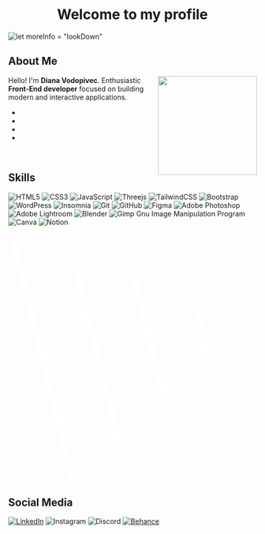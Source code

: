 <div align="center"> 
  
# Welcome to my profile

</div>  

![let moreInfo = "lookDown"](https://i.redd.it/izptoyn7i4uz.gif)
  
<div align="left">  

## About Me

</div>  
 
<img width="200" height="auto" align="right" src="https://media1.giphy.com/media/QWRTFvymri1XABdEFA/giphy.gif?cid=6c09b952i2k5n3lgnah895ms00mplrjvv09my15vf4me7dhs&ep=v1_internal_gif_by_id&rid=giphy.gif&ct=s">

</div>

<p>
  
Hello! I'm <strong>Diana Vodopivec</strong>. Enthusiastic  <strong>Front-End developer</strong> focused on building modern and interactive applications.

</p>

<ul>
  <li></li>
  <li></li>
  <li></li>
  <li></li>
</ul>

<br>
  
<div align="left">

## Skills
  
</div>


![HTML5](https://img.shields.io/badge/html5-%23E34F26.svg?style=for-the-badge&logo=html5&logoColor=white) 
![CSS3](https://img.shields.io/badge/css3-%231572B6.svg?style=for-the-badge&logo=css3&logoColor=white)
![JavaScript](https://img.shields.io/badge/javascript-%23323330.svg?style=for-the-badge&logo=javascript&logoColor=%23F7DF1E)
![Threejs](https://img.shields.io/badge/threejs-black?style=for-the-badge&logo=three.js&logoColor=white)
![TailwindCSS](https://img.shields.io/badge/tailwindcss-%2338B2AC.svg?style=for-the-badge&logo=tailwind-css&logoColor=white)
![Bootstrap](https://img.shields.io/badge/bootstrap-%23563D7C.svg?style=for-the-badge&logo=bootstrap&logoColor=white)
![WordPress](https://img.shields.io/badge/WordPress-%23117AC9.svg?style=for-the-badge&logo=WordPress&logoColor=white)
![Insomnia](https://img.shields.io/badge/Insomnia-black?style=for-the-badge&logo=insomnia&logoColor=5849BE)
![Git](https://img.shields.io/badge/git-%23F05033.svg?style=for-the-badge&logo=git&logoColor=white)
![GitHub](https://img.shields.io/badge/github-%23121011.svg?style=for-the-badge&logo=github&logoColor=white)
![Figma](https://img.shields.io/badge/figma-%23F24E1E.svg?style=for-the-badge&logo=figma&logoColor=white)
![Adobe Photoshop](https://img.shields.io/badge/adobe%20photoshop-%2331A8FF.svg?style=for-the-badge&logo=adobe%20photoshop&logoColor=white)
![Adobe Lightroom](https://img.shields.io/badge/Adobe%20Lightroom-31A8FF?style=for-the-badge&logo=Adobe%20Lightroom&logoColor=white)
![Blender](https://img.shields.io/badge/blender-%23F5792A.svg?style=for-the-badge&logo=blender&logoColor=white)
![Gimp Gnu Image Manipulation Program](https://img.shields.io/badge/Gimp-657D8B?style=for-the-badge&logo=gimp&logoColor=FFFFFF)
![Canva](https://img.shields.io/badge/Canva-%2300C4CC.svg?style=for-the-badge&logo=Canva&logoColor=white)
![Notion](https://img.shields.io/badge/Notion-%23000000.svg?style=for-the-badge&logo=notion&logoColor=white)


<div>

<div>
  <svg role="img" viewBox="0 0 24 24" xmlns="http://www.w3.org/2000/svg"><path fill="#FFF" d="M.38 0a.268.268 0 0 0-.256.332l2.894 11.716a.268.268 0 0 0 .01.04l2.89 11.708a.268.268 0 0 0 .447.128L23.802 7.15a.268.268 0 0 0-.112-.45l-5.784-1.667a.268.268 0 0 0-.123-.035L6.38 1.715a.268.268 0 0 0-.144-.04L.456.01A.268.268 0 0 0 .38 0zm.374.654L5.71 2.08 1.99 5.664zM6.61 2.34l4.864 1.4-3.65 3.515zm-.522.12l1.217 4.926-4.877-1.4zm6.28 1.538l4.878 1.404-3.662 3.53zm-.52.13l1.208 4.9-4.853-1.392zm6.3 1.534l4.947 1.424-3.715 3.574zm-.524.12l1.215 4.926-4.876-1.398zm-15.432.696l4.964 1.424-3.726 3.586zM8.047 8.15l4.877 1.4-3.66 3.527zm-.518.137l1.236 5.017-4.963-1.432zm6.274 1.535l4.965 1.425-3.73 3.586zm-.52.127l1.235 5.012-4.958-1.43zm-9.63 2.438l4.873 1.406-3.656 3.523zm5.854 1.687l4.863 1.403-3.648 3.51zm-.54.04l1.214 4.927-4.875-1.4zm-3.896 4.02l5.037 1.442-3.782 3.638z"/></svg>
</div>

## Social Media
  
</div>

[![LinkedIn](https://img.shields.io/badge/linkedin-%230077B5.svg?style=for-the-badge&logo=linkedin&logoColor=white)](https://www.linkedin.com/in/diana-elizabeth-vodopivec-041691267/)
![Instagram](https://img.shields.io/badge/Instagram-%23E4405F.svg?style=for-the-badge&logo=Instagram&logoColor=white)
![Discord](https://img.shields.io/badge/Discord-%235865F2.svg?style=for-the-badge&logo=discord&logoColor=white)
[![Behance](https://img.shields.io/badge/Behance-1769ff?style=for-the-badge&logo=behance&logoColor=white)](https://www.behance.net/dianavodopivec)

